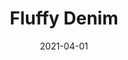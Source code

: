 ---
description: "Pattern%3A%20Fluffy%20%7C%20Color%3A%20Denim%20%7C%20width%3A%2054%u201D%20%7C%20Content%3A%20100%25%20Polyester%20%7C%20Abrasion%3A%2050%2C000%20Double%20Rubs%20-%20Wyzenbeek%20Method%20%7C%20Repeat%3A%20n/a%20%7C%20Finish%3A%20INCASE%20by%20CRYPTON%20%7C%20Flammability%3A%20NFPA%20260%2C%20UFAC%20Class%201%2C%20CAL%20117%20%7C%20Applications%3A%20Contract%20/%20Hospitality%2C%20Residential%20%7C%20"
tags: 
  - "Lark Fontaine"
  - "Fluffy"
  - "Textiles"
image_primary: "img/Fluffy_Denim_large.jpg"
href: "https://www.larkfontaine.com/collections/textiles/products/fluffy-denim"
designer: "Lark Fontaine"
title: "Fluffy Denim"
category: "Textiles"
subtitle: ""
manufacturer: "Lark Fontaine"
slug: "/manufacturers/lark-fontaine/textiles/lark-fontaine-fluffy-denim"
date: "2021-04-01"
---